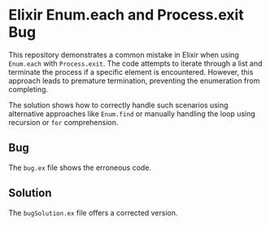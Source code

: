# Elixir Enum.each and Process.exit Bug

This repository demonstrates a common mistake in Elixir when using `Enum.each` with `Process.exit`.  The code attempts to iterate through a list and terminate the process if a specific element is encountered. However, this approach leads to premature termination, preventing the enumeration from completing.

The solution shows how to correctly handle such scenarios using alternative approaches like `Enum.find` or manually handling the loop using recursion or `for` comprehension.

## Bug
The `bug.ex` file shows the erroneous code.

## Solution
The `bugSolution.ex` file offers a corrected version.
